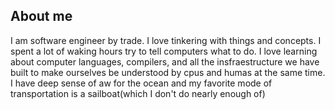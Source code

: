 ## About me
I am software engineer by trade. I love tinkering with things and concepts. I spent a lot of waking hours try to tell  computers what to do. I love learning about computer languages, compilers, and all the insfraestructure we have built to make ourselves be understood by cpus and humas at the same time. I have deep sense of aw for the ocean and my favorite mode of transportation is a sailboat(which I don't do nearly enough of)
